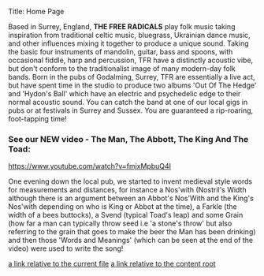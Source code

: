 Title: Home Page

Based in Surrey, England, **THE FREE RADICALS** play folk music taking inspiration from traditional celtic music, bluegrass, Ukrainian dance music, and other influences mixing it together to produce a unique sound. Taking the basic four instruments of mandolin, guitar, bass and spoons, with occasional fiddle, harp and percussion, TFR have a distinctly acoustic vibe, but don't conform to the traditionalist image of many modern-day folk bands. Born in the pubs of Godalming, Surrey, TFR are essentially a live act, but have spent time in the studio to produce two albums 'Out Of The Hedge' and 'Hydon's Ball' which have an electric and psychedelic edge to their normal acoustic sound. You can catch the band at one of our local gigs in pubs or at festivals in Surrey and Sussex.  You are guaranteed a rip-roaring, foot-tapping time!

### See our NEW video - The Man, The Abbott, The King And The Toad:

https://www.youtube.com/watch?v=fmjxMpbuQ4I

One evening down the local pub, we started to invent medieval style words for measurements and distances, for instance a Nos'with (Nostril's Width although there is an argument between an Abbot's Nos'With and the King's Nos'with depending on who is King or Abbot at the time), a Farkle (the width of a bees buttocks), a Svend (typical Toad's leap) and some Grain (how far a man can typically throw seed i.e 'a stone's throw' but also referring to the grain that goes to make the beer the Man has been drinking) and then those 'Words and Meanings' (which can be seen at the end of the video) were used to write the song!


[a link relative to the current file]({filename}category/article1.rst)
[a link relative to the content root]({filename}/category/article1.rst)
